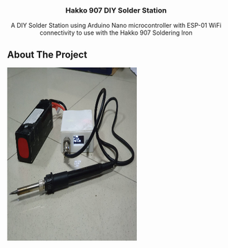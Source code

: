 <a name="readme-top"></a>


<h3 align="center">Hakko 907 DIY Solder Station</h3>

  <p align="center">
    A DIY Solder Station using Arduino Nano microcontroller with ESP-01 WiFi connectivity to use with the Hakko 907 Soldering Iron
  </p>
</div>




<!-- ABOUT THE PROJECT -->
## About The Project




  <a href="url"><img src="https://raw.githubusercontent.com/MartinAdytia/Hakko-907-DIY-Solder-Station/main/images/Product.jpeg" align="center" height="400" width="300" >
  </a>
